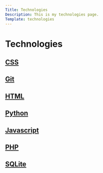 ```yaml
---
Title: Technologies
Description: This is my technologies page.
Template: technologies
---
```

Technologies
==========================

<div class="box">
    <h2><a href="%base_url%?technology/css"> CSS</a></h2>
</div>
<div class="box">
    <h2><a href="%base_url%?technology/git"> Git</a></h2>
</div>
<div class="box">
    <h2><a href="%base_url%?technology/html"> HTML</a></h2>
</div>
<div class="box">
    <h2><a href="%base_url%?technology/python"> Python</a></h2>
</div>
<div class="box">
    <h2><a href="%base_url%?technology/javascript"> Javascript</a></h2>
</div>
<div class="box">
    <h2><a href="%base_url%?technology/php"> PHP</a></h2>
</div>
<div class="box">
    <h2><a href="%base_url%?technology/sqlite"> SQLite</a></h2>
</div>